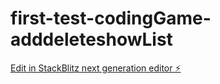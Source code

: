 # first-test-codingGame-adddeleteshowList

[Edit in StackBlitz next generation editor ⚡️](https://stackblitz.com/~/github.com/sabrine304/first-test-codingGame-adddeleteshowList)